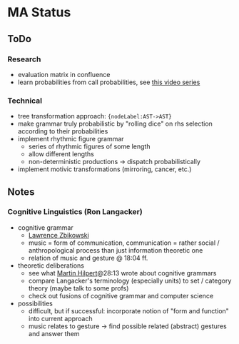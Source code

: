# MA Status

## ToDo
### Research
- evaluation matrix in confluence
- learn probabilities from call probabilities, see [this video series](https://youtu.be/2hLBHSKbS44)
### Technical
- tree transformation approach: `{nodeLabel:AST->AST}`
- make grammar truly probabilistic by "rolling dice" on rhs selection according to their probabilities
- implement rhythmic figure grammar
  - series of rhythmic figures of some length
  - allow different lengths
  - non-deterministic productions -> dispatch probabilistically
- implement motivic transformations (mirroring, cancer, etc.)

## Notes
### Cognitive Linguistics (Ron Langacker)
- cognitive grammar 
  - [Lawrence Zbikowski](https://www.youtube.com/watch?v=C2XKzCQ_Uj4)
  - music = form of communication, communication = rather social / anthropological process than just information theoretic one
  - relation of music and gesture @ 18:04 ff.
- theoretic deliberations
  - see what [Martin Hilpert](https://www.youtube.com/watch?v=dDfX3971Z_A)@28:13 wrote about cognitive grammars
  - compare Langacker's terminology (especially units) to set / category theory (maybe talk to some profs)
  - check out fusions of cognitive grammar and computer science
- possibilities
  - difficult, but if successful: incorporate notion of "form and function" into current approach
  - music relates to gesture -> find possible related (abstract) gestures and answer them
